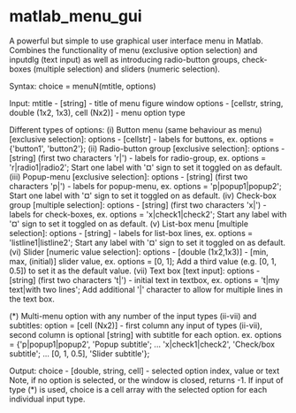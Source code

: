matlab_menu_gui
===============

A powerful but simple to use graphical user interface menu in Matlab. Combines the functionality of menu (exclusive option selection) and inputdlg (text input) as well as introducing radio-button groups, check-boxes (multiple selection) and sliders (numeric selection).

Syntax:
  choice = menuN(mtitle, options)

Input:
  mtitle    - [string] - title of menu figure window
  options - [cellstr, string, double (1x2, 1x3), cell (Nx2)] - menu option type

Different types of options:
(i) Button menu (same behaviour as menu) [exclusive selection]:
  options - [cellstr] - labels for buttons, ex. 
  options = {'button1', 'button2'};
(ii) Radio-button group [exclusive selection]:
  options - [string] (first two characters 'r|') - labels for radio-group, ex.
  options = 'r|radio1|radio2';
  Start one label with '¤' sign to set it toggled on as default.
(iii) Popup-menu [exclusive selection]:
  options - [string] (first two characters 'p|') - labels for popup-menu, ex.
  options = 'p|popup1|popup2';
  Start one label with '¤' sign to set it toggled on as default.
(iv) Check-box group [multiple selection]:
  options - [string] (first two characters 'x|') - labels for check-boxes, ex.
  options = 'x|check1|check2';
  Start any label with '¤' sign to set it toggled on as default.
(v) List-box menu [multiple selection]:
  options - [string] - labels for list-box lines, ex.
  options = 'listline1|listline2';
  Start any label with '¤' sign to set it toggled on as default.
(vi) Slider [numeric value selection]:
  options - [double (1x2,1x3)] - [min, max, (initial)] slider value, ex.
  options = [0, 1];
  Add a third value (e.g. [0, 1, 0.5]) to set it as the default value.
(vii) Text box [text input]:
  options - [string] (first two characters 't|') - initial text in textbox, ex.
  options = 't|my text|with two lines';
  Add additional '|' character to allow for multiple lines in the text box.

(*) Multi-menu option with any number of the input types (ii-vii) and subtitles:
option = [cell (Nx2)] - first column any input of types (ii-vii), second column is optional [string] with subtitle for each option. ex.
options = {'p|popup1|popup2', 'Popup subtitle'; ...
                 'x|check1|check2', 'Check/box subtitle'; ...
                 [0, 1, 0.5], 'Slider subtitle'};

Output:
  choice - [double, string, cell] - selected option index, value or text
Note, if no option is selected, or the window is closed, returns -1.
If input of type (*) is used, choice is a cell array with the selected option for each individual input type.







